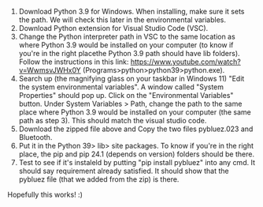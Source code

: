 1.	Download Python 3.9 for Windows. When installing, make sure it sets the path. We will check this later in the environmental variables. 
2.	Download Python extension for Visual Studio Code (VSC).
3.	Change the Python interpreter path in VSC to the same location as where Python 3.9 would be installed on your computer (to know if you're in the right placethe Python 3.9 path should have lib folders). 
    Follow the instructions in this link: https://www.youtube.com/watch?v=WwmsvJWHx0Y (Programs>python>python39>python.exe).
5.	Search up (the magnifying glass on your taskbar in Windows 11) "Edit the system environmental variables".
    A window called "System Properties" should pop up. Click on the "Environmental Variables" button.
  	Under System Variables > Path, change the path to the same place where Python 3.9 would be installed on your computer (the same path as step 3). This should match the visual studio code. 
9.	Download the zipped file above and Copy the two files pybluez.023 and Bluetooth.
10. Put it in the Python 39> lib> site packages. To know if you're in the right place, the pip and pip 24.1 (depends on version) folders should be there. 
12.	Test to see if it's instaleld by putting "pip install pybluez" into any cmd. It should say requirement already satisfied. It should show that the pybluez file (that we added from the zip) is there.

Hopefully this works! :) 
